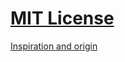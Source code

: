 # [MIT License](http://alyssaq.github.io/mit-license)

[Inspiration and origin](https://github.com/remy/mit-license)
